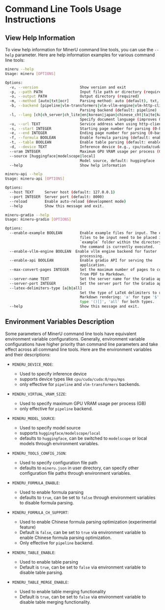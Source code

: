 # Command Line Tools Usage Instructions

## View Help Information
To view help information for MinerU command line tools, you can use the `--help` parameter. Here are help information examples for various command line tools:
```bash
mineru --help
Usage: mineru [OPTIONS]

Options:
  -v, --version                   Show version and exit
  -p, --path PATH                 Input file path or directory (required)
  -o, --output PATH               Output directory (required)
  -m, --method [auto|txt|ocr]     Parsing method: auto (default), txt, ocr (pipeline backend only)
  -b, --backend [pipeline|vlm-transformers|vlm-vllm-engine|vlm-http-client]
                                  Parsing backend (default: pipeline)
  -l, --lang [ch|ch_server|ch_lite|en|korean|japan|chinese_cht|ta|te|ka|th|el|latin|arabic|east_slavic|cyrillic|devanagari]
                                  Specify document language (improves OCR accuracy, pipeline backend only)
  -u, --url TEXT                  Service address when using http-client
  -s, --start INTEGER             Starting page number for parsing (0-based)
  -e, --end INTEGER               Ending page number for parsing (0-based)
  -f, --formula BOOLEAN           Enable formula parsing (default: enabled)
  -t, --table BOOLEAN             Enable table parsing (default: enabled)
  -d, --device TEXT               Inference device (e.g., cpu/cuda/cuda:0/npu/mps, pipeline and vlm-transformers backend only)
  --vram INTEGER                  Maximum GPU VRAM usage per process (GB) (pipeline backend only)
  --source [huggingface|modelscope|local]
                                  Model source, default: huggingface
  --help                          Show help information
```
```bash
mineru-api --help
Usage: mineru-api [OPTIONS]

Options:
  --host TEXT     Server host (default: 127.0.0.1)
  --port INTEGER  Server port (default: 8000)
  --reload        Enable auto-reload (development mode)
  --help          Show this message and exit.
```
```bash
mineru-gradio --help
Usage: mineru-gradio [OPTIONS]

Options:
  --enable-example BOOLEAN        Enable example files for input. The example
                                  files to be input need to be placed in the
                                  `example` folder within the directory where
                                  the command is currently executed.
  --enable-vllm-engine BOOLEAN  Enable vllm engine backend for faster
                                  processing.
  --enable-api BOOLEAN            Enable gradio API for serving the
                                  application.
  --max-convert-pages INTEGER     Set the maximum number of pages to convert
                                  from PDF to Markdown.
  --server-name TEXT              Set the server name for the Gradio app.
  --server-port INTEGER           Set the server port for the Gradio app.
  --latex-delimiters-type [a|b|all]
                                  Set the type of LaTeX delimiters to use in
                                  Markdown rendering: 'a' for type '$', 'b' for
                                  type '()[]', 'all' for both types.
  --help                          Show this message and exit.
```

## Environment Variables Description

Some parameters of MinerU command line tools have equivalent environment variable configurations. Generally, environment variable configurations have higher priority than command line parameters and take effect across all command line tools.
Here are the environment variables and their descriptions:

- `MINERU_DEVICE_MODE`:
    * Used to specify inference device
    * supports device types like `cpu/cuda/cuda:0/npu/mps`
    * only effective for `pipeline` and `vlm-transformers` backends.
  
- `MINERU_VIRTUAL_VRAM_SIZE`: 
    * Used to specify maximum GPU VRAM usage per process (GB)
    * only effective for `pipeline` backend.
  
- `MINERU_MODEL_SOURCE`: 
    * Used to specify model source
    * supports `huggingface/modelscope/local`
    * defaults to `huggingface`, can be switched to `modelscope` or local models through environment variables.
  
- `MINERU_TOOLS_CONFIG_JSON`: 
    * Used to specify configuration file path
    * defaults to `mineru.json` in user directory, can specify other configuration file paths through environment variables.
  
- `MINERU_FORMULA_ENABLE`:
    * Used to enable formula parsing
    * defaults to `true`, can be set to `false` through environment variables to disable formula parsing.
  
- `MINERU_FORMULA_CH_SUPPORT`:
    * Used to enable Chinese formula parsing optimization (experimental feature)
    * Default is `false`, can be set to `true` via environment variable to enable Chinese formula parsing optimization.
    * Only effective for `pipeline` backend.
  
- `MINERU_TABLE_ENABLE`:
    * Used to enable table parsing
    * Default is `true`, can be set to `false` via environment variable to disable table parsing.

- `MINERU_TABLE_MERGE_ENABLE`:
    * Used to enable table merging functionality
    * Default is `true`, can be set to `false` via environment variable to disable table merging functionality.

